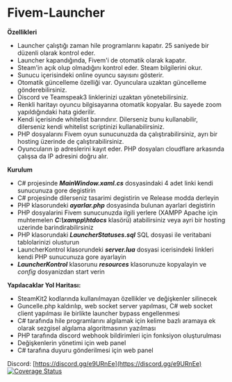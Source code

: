 # Fivem-Launcher  
  
**Özellikleri**  
- Launcher çalıştığı zaman hile programlarını kapatır. 25 saniyede bir düzenli olarak kontrol eder.  
- Launcher kapandığında, Fivem'i de otomatik olarak kapatır.  
- Steam'in açık olup olmadığını kontrol eder. Steam bilgilerini okur.  
- Sunucu içerisindeki online oyuncu sayısını gösterir.  
- Otomatik güncelleme özelliği var. Oyunculara uzaktan güncelleme gönderebilirsiniz.  
- Discord ve Teamspeak3 linklerinizi uzaktan yönetebilirsiniz.  
- Renkli haritayı oyuncu bilgisayarına otomatik kopyalar. Bu sayede zoom yapıldığındaki hata giderilir.  
- Kendi içerisinde whitelist barındırır. Dilerseniz bunu kullanabilir, dilerseniz kendi whitelist scriptinizi kullanabilirsiniz.  
- PHP dosyalarını Fivem oyun sunucunuzda da çalıştırabilirsiniz, ayrı bir hosting üzerinde de çalıştırabilirsiniz.  
- Oyuncuların ip adreslerini kayıt eder. PHP dosyaları cloudflare arkasında çalışsa da IP adresini doğru alır.  
  
  
**Kurulum**
- C# projesinde ***MainWindow.xaml.cs*** dosyasindaki 4 adet linki kendi sunucunuza gore degistirin  
- C# projesinde dilerseniz tasarimi degistirin ve Release modda derleyin  
- PHP klasorundeki ***ayarlar.php*** dosyasinda bulunan ayarlari degistirin  
- PHP dosyalarini Fivem sunucunuzda ilgili yerlere (XAMPP Apache için muhtemelen ***C:\xampp\htdocs*** klasörü) atabilirsiniz veya ayri bir hosting uzerinde barindirabilirsiniz  
- PHP klasorundaki ***LauncherStatuses.sql*** SQL dosyasi ile veritabani tablolarinizi olusturun  
- LauncherKontrol klasorundeki ***server.lua*** dosyasi icerisindeki linkleri kendi PHP sunucunuza gore ayarlayin  
- ***LauncherKontrol*** klasorunu ***resources*** klasorunuze kopyalayin ve *config* dosyanizdan start verin  
  
  
**Yapılacaklar Yol Haritası:**  
- SteamKit2 kodlarında kullanılmayan özellikler ve değişkenler silinecek  
- Guncelle.php kaldırılıp, web socket server yapılması, C# web socket client yapılması ile birlikte launcher bypass engellenmesi  
- C# tarafında hile programlarını algılamak için kelime bazlı aramaya ek olarak sezgisel algılama algoritmasının yazılması  
- PHP tarafında discord webhook bildirimleri için fonksiyon oluşturulması  
- Değişkenlerin yönetimi için web panel  
- C# tarafına duyuru gönderilmesi için web panel  
  
  
Discord: [https://discord.gg/e9URnEe](https://discord.gg/e9URnEe)  
[![Coverage Status](https://coveralls.io/repos/github/GormYa/Fivem-Launcher/badge.svg)](https://coveralls.io/github/GormYa/Fivem-Launcher)
